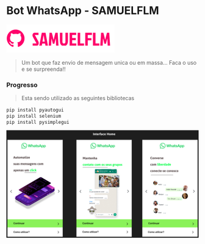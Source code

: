 # Bot WhatsApp - SAMUELFLM

<!---Esses são exemplos. Veja https://shields.io para outras pessoas ou para personalizar este conjunto de escudos. Você pode querer incluir dependências, status do projeto e informações de licença aqui--->

<img src="doc/img/logo.png" alt="logo_samuelflm">

> Um bot que faz envio de mensagem unica ou em massa... Faca o uso e se surpreenda!!

### Progresso

> Esta sendo utilizado as seguintes bibliotecas 

```shell
pip install pyautogui
pip install selenium
pip install pysimplegui
```
<img src="doc//img//Interface HomeAtt.png" alt="home">